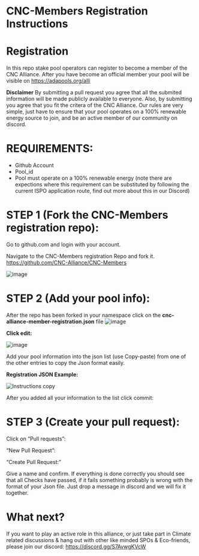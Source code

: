 # CNC-Members Registration Instructions

# Registration
In this repo stake pool operators can register to become a member of the CNC Alliance. After you have become an official member your pool will be visible on https://adapools.org/alli 

**Disclaimer** By submitting a pull request you agree that all the submited information will be made publicly available to everyone. Also, by submitting you agree that you fit the critera of the CNC Alliance. Our rules are very simple, just have to ensure that your pool operates on a 100% renewable energy source to join, and be an active member of our community on discord.

# REQUIREMENTS:
- Github Account
- Pool_id
- Pool must operate on a 100% renewable energy (note there are expections where this requirement can be substituted by following the current ISPO application route, find out more about this in our Discord)

# STEP 1 (Fork the CNC-Members registration repo):
Go to github.com and login with your account.

Navigate to the CNC-Members registration Repo and fork it.
https://github.com/CNC-Alliance/CNC-Members

![image](https://user-images.githubusercontent.com/94197082/197391240-f2943874-58cb-4d1f-9ffa-ae92683481d8.png)

# STEP 2 (Add your pool info):
After the repo has been forked in your namespace click on the **cnc-alliance-member-registration.json** file
![image](https://user-images.githubusercontent.com/94197082/197391662-9c81bcdd-544c-403f-a006-93caa613c2a9.png)


**Click edit:**

![image](https://user-images.githubusercontent.com/94197082/197391760-d4d052d3-89ea-49be-9cf7-52543b67225b.png)

Add your pool information into the json list (use Copy-paste) from one of the other entries to copy the Json format easily.

**Registration JSON Example:**

![Instructions copy](https://user-images.githubusercontent.com/94197082/197392186-b999a8a3-1752-477b-bfa1-b7068b74b1d9.png)

After you added all your information to the list click commit:

# STEP 3 (Create your pull request):
Click on “Pull requests”:

“New Pull Request”:

“Create Pull Request:”

Give a name and confirm. If everything is done correctly you should see that all Checks have passed, if it fails something probably is wrong with the format of your Json file. Just drop a message in discord and we will fix it together.

# What next?
If you want to play an active role in this alliance, or just take part in Climate related discussions & hang out with other like minded SPOs & Eco-friends, please join our discord: https://discord.gg/S7AvwgKVcW
